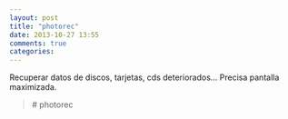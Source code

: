 ```yaml
---
layout: post
title: "photorec"
date: 2013-10-27 13:55
comments: true
categories: 
---
```

Recuperar datos de discos, tarjetas, cds deteriorados... Precisa pantalla maximizada. 

>\# photorec

